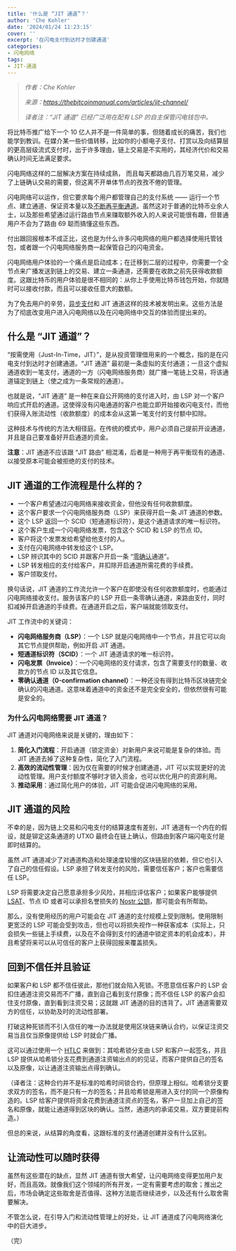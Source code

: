 ```yaml
---
title: '什么是 “JIT 通道”？'
author: 'Che Kohler'
date: '2024/01/24 11:23:15'
cover: ''
excerpt: '在闪电支付到达时才创建通道'
categories:
- 闪电网络
tags:
- JIT-通道
---
```



> *作者：Che Kohler*
>
> *来源：<https://thebitcoinmanual.com/articles/jit-channel/>*
>
> *译者注：“JIT 通道” 已经广泛用在配有 LSP 的自主保管闪电钱包中。*



将比特币推广给下一个 10 亿人并不是一件简单的事，但随着成长的痛苦，我们也能学到教训。在媒介某一些价值转移，比如你的小额电子支付、打赏以及向结算层的更高层级流式支付时，出于许多理由，链上交易是不实用的，其经济代价和交易确认时间无法满足要求。

闪电网络这样的二层解决方案在持续成熟， 而且每天都路由几百万笔交易，减少了上链确认交易的需要，但这离不开单体节点的孜孜不倦的管理。

闪电网络可以运作，但它要求每个用户都管理自己的支付系统 —— 运行一个节点、建立通道、保证资本量以及[不断再平衡通道](https://thebitcoinmanual.com/articles/rebalance-ln-channel/)。虽然这对于普通的比特币业余人士，以及那些希望通过运行路由节点来赚取额外收入的人来说可能很有趣，但普通用户不会为了路由 69 聪而搞懂这些东西。

付出跟回报根本不成正比，这也是为什么许多闪电网络的用户都选择使用托管钱包，或者跟一个闪电网络服务商一起保管自己的闪电资金。

闪电网络用户体验的一个痛点是启动成本；在迁移到二层的过程中，你需要一个全节点来广播发送到链上的交易、建立一条通道，还需要在收款之前先获得收款额度。这跟比特币的用户体验是很不相同的：从你上手使用比特币钱包开始，你就随时可以接收付款，而且可以接收任意大的数额。

为了免去用户的辛劳，[异步支付](https://thebitcoinmanual.com/articles/asynchronous-lightning-payments/)和 JIT 通道这样的技术被发明出来。这些方法是为了彻底改变用户进入闪电网络以及在闪电网络中交互的体验而提出来的。

## 什么是 “JIT 通道”？

“按需使用（Just-In-Time，JIT）”，是从投资管理借用来的一个概念，指的是在闪电支付到达时才创建通道。“JIT 通道” 最初是一条虚拟的支付通道；一旦这个虚拟通道收到一笔支付，通道的一方（闪电网络服务商）就广播一笔链上交易，将该通道锚定到链上（使之成为一条常规的通道）。

也就是说，“JIT 通道” 是一种在来自公开网络的支付进入时，由 LSP 对一个客户响应式开启的通道。这使得没有闪电通道的客户也能立即开始接收闪电支付，而他们获得入账流动性（收款额度）的成本会从这第一笔支付的支付额中扣除。

这种技术与传统的方法大相径庭。在传统的模式中，用户必须自己提前开设通道，并且是自己要准备好开启通道的资金。

**注意**：JIT 通道不应该跟 “JIT 路由” 相混淆，后者是一种用于再平衡现有的通道、以接受原本可能会被拒绝的支付的技术。

## JIT 通道的工作流程是什么样的？

- 一个客户希望通过闪电网络来接收资金，但他没有任何收款额度。
- 这个客户要求一个闪电网络服务商（LSP）来获得开启一条 JIT 通道的参数。
- 这个 LSP 返回一个 SCID（短通道标识符），是这个通道请求的唯一标识符。
- 这个客户生成一个闪电网络发票，包含这个 SCID 和 LSP 的节点 ID。
- 客户将这个发票发给希望给他支付的人。
- 支付在闪电网络中转发给这个 LSP。
- LSP 辨识其中的 SCID 并跟客户开启一条 “[零确认](https://thebitcoinmanual.com/articles/zero-confirmation-transactions/)通道”。
- LSP 转发相应的支付给客户，并扣除开启通道所需花费的手续费。
- 客户领取支付。

换句话说，JIT 通道的工作流允许一个客户在即使没有任何收款额度时，也能通过闪电网络接收支付。服务该客户的 LSP 开启一条零确认通道，来路由支付，同时扣减掉开启通道的手续费。在通道开启之后，客户端就能领取支付。

JIT 工作流中的关键词：

- **闪电网络服务商（LSP）**：一个 LSP 就是闪电网络中一个节点，并且它可以向其它节点提供帮助，例如开启 JIT 通道。
- **短通道标识符（SCID）**：一个 JIT 通道请求的唯一标识符。
- **闪电发票（Invoice）**：一个闪电网络的支付请求，包含了需要支付的数量、收款方的节点 ID 以及其它信息。
- **零确认通道（0-confirmation channel）**：一种还没有得到比特币区块链完全确认的闪电通道。这意味着通道中的资金还不是完全安全的，但依然很有可能是安全的。

### 为什么闪电网络需要 JIT 通道？

JIT 通道对闪电网络来说是关键的，理由如下：

1. **简化入门流程**：开启通道（锁定资金）对新用户来说可能是复杂的体验。而 JIT 通道去掉了这种复杂性，简化了入门流程。
2. **高效的流动性管理**：因为仅在需要的时候才创建通道，JIT 可以实现更好的流动性管理。用户支付额度不够时才锁入资金，也可以优化用户的资源利用。
3. **推动采用**：通过简化用户的体验，JIT 可能会促进闪电网络的采用。

## JIT 通道的风险

不幸的是，因为链上交易和闪电支付的结算速度有差别，JIT 通道有一个内在的假设，就是铆定这条通道的 UTXO 最终会在链上确认，但路由到客户端闪电支付是即时结算的。

虽然 JIT 通道减少了对通道构造和处理速度较慢的区块链层的依赖，但它也引入了自己的信任假设。LSP  承担了转发支付的风险，需要信任客户；客户也需要信任 LSP。

LSP 将需要决定自己愿意承担多少风险，并相应评估客户；如果客户能够提供 [LSAT](https://thebitcoinmanual.com/articles/what-lsat/)、节点 ID 或者可以承担名誉损失的 [Nostr 公钥](https://thebitcoinmanual.com/articles/setup-nostr-account/)，那可能会有所帮助。

那么，没有使用经历的用户可能会在 JIT 通道的支付规模上受到限制。使用限制更宽泛的 LSP 可能会受到攻击，但也可以将损失视作一种获客成本（实际上，只会损失一些链上手续费，以及在不会得到支付的通道中锁定资本的机会成本），并且希望将来可以从可信任的客户上获得回报来覆盖损失。

## 回到不信任并且验证

如果客户和 LSP 都不信任彼此，那他们就会陷入死锁。不愿意信任客户的 LSP 会扣住通道注资交易而不广播，直到自己看到支付原像；而不信任 LSP 的客户会扣住支付原像，直到看到注资交易；这就跟 JIT 通道的目的违背了。JIT 通道需要双方的信任，以协助及时的流动性部署。

打破这种死锁而不引入信任的唯一办法就是使用区块链来确认合约，以保证注资交易当且仅当原像提供给 LSP 时就会广播。

这可以通过使用一个 [HTLC](https://thebitcoinmanual.com/articles/hashed-timelock-contract-btc/) 来做到：其哈希锁分支由 LSP 和客户一起签名，并且 LSP 提供从哈希锁分支花费到通道注资输出点的的见证，而客户提供自己的签名以及原像，以让通道注资输出点得到确认。

（译者注：这种合约并不是标准的哈希时间锁合约，但原理上相似。哈希锁分支要求双方的签名，而不是只有一方的签名；并且哈希锁是用进入支付的同一个原像构造的。LSP 给客户提供将资金花费到通道注资点的签名，客户一旦加上自己的签名和原像，就能让通道得到区块的确认。当然，通道内的承诺交易，双方要提前构造。）

但总的来说，从结算的角度看，这跟标准的支付通道创建并没有什么区别。

## 让流动性可以随时获得

虽然有这些潜在的缺点，显然 JIT 通道有很大希望，让闪电网络变得更加用户友好，而且高效。就像我们这个领域的所有开发，一定有需要考虑的取舍；推出之后，市场会确定这些取舍是否值得、这种方法能否继续进步，以及还有什么取舍需要解决。

不管怎么说，在引导入门和流动性管理上的好处，让 JIT 通道成了闪电网络演化中的巨大进步。

（完）